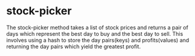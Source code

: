 # stock-picker

The stock-picker method takes a list of stock prices and returns a pair of days which represent the best day to buy and the best day to sell. This involves using a hash to store the day pairs(keys) and profits(values) and returning the day pairs which yield the greatest profit.
